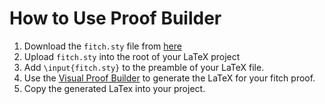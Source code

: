 # How to Use Proof Builder

1. Download the `fitch.sty` file from <a href="https://www.mathstat.dal.ca/~selinger/fitch/fitch.sty" download target=“_blank”>here</a>
2. Upload `fitch.sty` into the root of your LaTeX project
3. Add `\input{fitch.sty}` to the preamble of your LaTeX file.
4. Use the [Visual Proof Builder](https://michaelmherrera.github.io/fitch/index.html) to generate the LaTeX for your fitch proof.
5. Copy the generated LaTex into your project.

